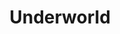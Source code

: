 ---
"\uFEFFauthor_sort": DeLillo, Don
authors: Don DeLillo
comments: ''
cover: "/Users/Raman/Calibre Library/Don DeLillo/Underworld (83)/cover.jpg"
formats: mobi
id: '83'
identifiers: ''
isbn: ''
languages: ''
library_name: Calibre Library
pubdate: '0101-01-01T09:00:00+09:00'
publisher: ''
rating: ''
series: ''
series_index: '1.0'
size: '1076031'
tags: ''
timestamp: '0101-01-01T09:00:00+09:00'
title: Underworld
title_sort: Underworld
uuid: 4fb73f68-e224-419c-854e-920143c5aa19
"#format": MOBI
layout: book
link: false
---